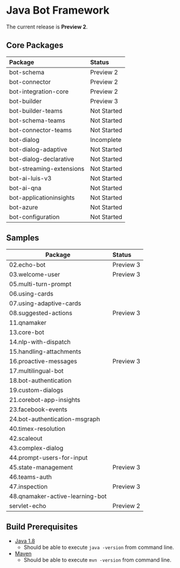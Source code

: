 # Java Bot Framework

The current release is **Preview 2**.

## Core Packages

| Package                         | Status        
| :-------------                  |:-------------
| bot-schema                      | Preview 2
| bot-connector                   | Preview 2     
| bot-integration-core            | Preview 2     
| bot-builder                     | Preview 3
| bot-builder-teams               | Not Started
| bot-schema-teams                | Not Started
| bot-connector-teams             | Not Started
| bot-dialog                      | Incomplete
| bot-dialog-adaptive             | Not Started
| bot-dialog-declarative          | Not Started
| bot-streaming-extensions        | Not Started
| bot-ai-luis-v3                  | Not Started
| bot-ai-qna                      | Not Started
| bot-applicationinsights         | Not Started
| bot-azure                       | Not Started
| bot-configuration               | Not Started

## Samples
| Package                         | Status        
| -------------                   |:-------------
| 02.echo-bot                     | Preview 3
| 03.welcome-user                 | Preview 3
| 05.multi-turn-prompt            |
| 06.using-cards                  |
| 07.using-adaptive-cards         |
| 08.suggested-actions            | Preview 3
| 11.qnamaker                     |
| 13.core-bot                     |
| 14.nlp-with-dispatch            |
| 15.handling-attachments         |
| 16.proactive-messages           | Preview 3
| 17.multilingual-bot             |
| 18.bot-authentication           |
| 19.custom-dialogs               |
| 21.corebot-app-insights         |
| 23.facebook-events              |
| 24.bot-authentication-msgraph   |
| 40.timex-resolution             |
| 42.scaleout                     |
| 43.complex-dialog               |
| 44.prompt-users-for-input       |
| 45.state-management             | Preview 3
| 46.teams-auth                   |
| 47.inspection                   | Preview 3
| 48.qnamaker-active-learning-bot |
| servlet-echo                    | Preview 2

## Build Prerequisites

- [Java 1.8](https://docs.microsoft.com/en-us/azure/java/jdk/java-jdk-install)
  - Should be able to execute `java -version` from command line.
- [Maven](https://maven.apache.org/install.html)
  - Should be able to execute `mvn -version` from command line.
